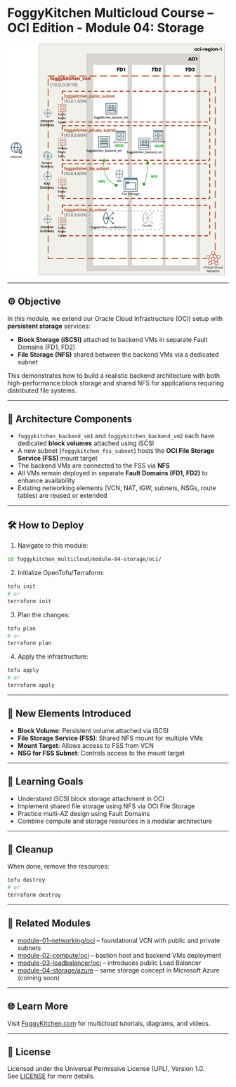 # FoggyKitchen Multicloud Course – OCI Edition - **Module 04: Storage**

<img src="module-04-storage-oci.jpg" width="500"/>

---

## ⚙️ Objective

In this module, we extend our Oracle Cloud Infrastructure (OCI) setup with **persistent storage** services:

- **Block Storage (iSCSI)** attached to backend VMs in separate Fault Domains (FD1, FD2)
- **File Storage (NFS)** shared between the backend VMs via a dedicated subnet

This demonstrates how to build a realistic backend architecture with both high-performance block storage and shared NFS for applications requiring distributed file systems.

---

## 🧱 Architecture Components

- `foggykitchen_backend_vm1` and `foggykitchen_backend_vm2` each have dedicated **block volumes** attached using iSCSI
- A new subnet (`foggykitchen_fss_subnet`) hosts the **OCI File Storage Service (FSS)** mount target
- The backend VMs are connected to the FSS via **NFS**
- All VMs remain deployed in separate **Fault Domains (FD1, FD2)** to enhance availability
- Existing networking elements (VCN, NAT, IGW, subnets, NSGs, route tables) are reused or extended

---

## 🛠️ How to Deploy

1. Navigate to this module:

```bash
cd foggykitchen_multicloud/module-04-storage/oci/
```

2. Initialize OpenTofu/Terraform:

```bash
tofu init
# or
terraform init
```

3. Plan the changes:

```bash
tofu plan
# or
terraform plan
```

4. Apply the infrastructure:

```bash
tofu apply
# or
terraform apply
```

---

## 📁 New Elements Introduced

- **Block Volume**: Persistent volume attached via iSCSI
- **File Storage Service (FSS)**: Shared NFS mount for multiple VMs
- **Mount Target**: Allows access to FSS from VCN
- **NSG for FSS Subnet**: Controls access to the mount target

---

## 🧠 Learning Goals

- Understand iSCSI block storage attachment in OCI
- Implement shared file storage using NFS via OCI File Storage
- Practice multi-AZ design using Fault Domains
- Combine compute and storage resources in a modular architecture

---

## 🧹 Cleanup

When done, remove the resources:

```bash
tofu destroy
# or
terraform destroy
```

---

## 🔁 Related Modules

- [module-01-networking/oci](../../module-01-networking/oci/) – foundational VCN with public and private subnets
- [module-02-compute/oci](../../module-02-compute/oci/) – bastion host and backend VMs deployment
- [module-03-loadbalancer/oci](../../module-03-loadbalancer/oci/) – introduces public Load Balancer
- [module-04-storage/azure](../module-04-storage/azure/) – same storage concept in Microsoft Azure (coming soon)

---

## 🌐 Learn More

Visit [FoggyKitchen.com](https://foggykitchen.com/courses/new-multicloud-foundations-azure-oci-deployed-with-terraform-opentofu/) for multicloud tutorials, diagrams, and videos.

---

## 🪪 License

Licensed under the Universal Permissive License (UPL), Version 1.0.  
See [LICENSE](../../LICENSE) for more details.

